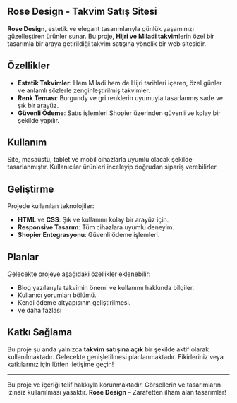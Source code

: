 ## Rose Design - Takvim Satış Sitesi

**Rose Design**, estetik ve elegant tasarımlarıyla günlük yaşamınızı güzelleştiren ürünler sunar. Bu proje, **Hijri ve Miladi takvim**lerin özel bir tasarımla bir araya getirildiği takvim satışına yönelik bir web sitesidir.

## Özellikler

- **Estetik Takvimler**: Hem Miladi hem de Hijri tarihleri içeren, özel günler ve anlamlı sözlerle zenginleştirilmiş takvimler.
- **Renk Teması**: Burgundy ve gri renklerin uyumuyla tasarlanmış sade ve şık bir arayüz.
- **Güvenli Ödeme**: Satış işlemleri Shopier üzerinden güvenli ve kolay bir şekilde yapılır.

## Kullanım

Site, masaüstü, tablet ve mobil cihazlarla uyumlu olacak şekilde tasarlanmıştır. Kullanıcılar ürünleri inceleyip doğrudan sipariş verebilirler.

## Geliştirme

Projede kullanılan teknolojiler:

- **HTML** ve **CSS**: Şık ve kullanımı kolay bir arayüz için.
- **Responsive Tasarım**: Tüm cihazlara uyumlu deneyim.
- **Shopier Entegrasyonu**: Güvenli ödeme işlemleri.

## Planlar

Gelecekte projeye aşağıdaki özellikler eklenebilir:

- Blog yazılarıyla takvimin önemi ve kullanımı hakkında bilgiler.
- Kullanıcı yorumları bölümü.
- Kendi ödeme altyapısının geliştirilmesi.
- ve daha fazlası

## Katkı Sağlama

Bu proje şu anda yalnızca **takvim satışına açık** bir şekilde aktif olarak kullanılmaktadır. Gelecekte genişletilmesi planlanmaktadır. Fikirleriniz veya katkılarınız için lütfen iletişime geçin!

---
Bu proje ve içeriği telif hakkıyla korunmaktadır. Görsellerin ve tasarımların izinsiz kullanılması yasaktır.
**Rose Design** – Zarafetten ilham alan tasarımlar!
